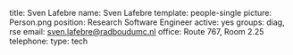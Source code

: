 title: Sven Lafebre
name: Sven Lafebre
template: people-single
picture: Person.png
position: Research Software Engineer
active: yes
groups: diag, rse
email: sven.lafebre@radboudumc.nl
office: Route 767, Room 2.25
telephone:
type: tech


